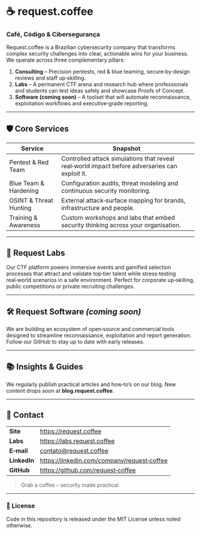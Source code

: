 # ☕ request.coffee

### Café, Código & Cibersegurança

Request.coffee is a Brazilian cybersecurity company that transforms complex security challenges into clear, actionable wins for your business. We operate across three complementary pillars:

1. **Consulting** – Precision pentests, red & blue teaming, secure‑by‑design reviews and staff up‑skilling.
2. **Labs** – A permanent CTF arena and research hub where professionals and students can test ideas safely and showcase Proofs of Concept.
3. **Software (coming soon)** – A toolset that will automate reconnaissance, exploitation workflows and executive‑grade reporting.

---

## 🛡️ Core Services

| Service | Snapshot |
|---------|----------|
| Pentest & Red Team | Controlled attack simulations that reveal real‑world impact before adversaries can exploit it. |
| Blue Team & Hardening | Configuration audits, threat modeling and continuous security monitoring. |
| OSINT & Threat Hunting | External attack‑surface mapping for brands, infrastructure and people. |
| Training & Awareness | Custom workshops and labs that embed security thinking across your organisation. |

---

## 🔬 Request Labs

Our CTF platform powers immersive events and gamified selection processes that attract and validate top‑tier talent while stress‑testing real‑world scenarios in a safe environment. Perfect for corporate up‑skilling, public competitions or private recruiting challenges.

---

## 🛠️ Request Software *(coming soon)*

We are building an ecosystem of open‑source and commercial tools designed to streamline reconnaissance, exploitation and report generation. Follow our GitHub to stay up to date with early releases.

---

## 📚 Insights & Guides

We regularly publish practical articles and how‑to’s on our blog. New content drops soon at **blog.request.coffee**.

---

## 🤝 Contact

| | |
|---|---|
| **Site** | https://request.coffee |
| **Labs** | https://labs.request.coffee |
| **E‑mail** | contato@request.coffee |
| **LinkedIn** | https://linkedin.com/company/request‑coffee |
| **GitHub** | https://github.com/request‑coffee |

> Grab a coffee – security made practical.

---

### 📝 License

Code in this repository is released under the MIT License unless noted otherwise.
